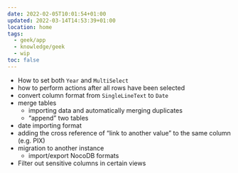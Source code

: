 ```yaml
---
date: 2022-02-05T10:01:54+01:00
updated: 2022-03-14T14:53:39+01:00
location: home
tags:
  - geek/app
  - knowledge/geek
  - wip
toc: false
---
```

- How to set both `Year` and `MultiSelect`
- how to perform actions after all rows have been selected
- convert column format from `SingleLineText` to `Date`
- merge tables
	- importing data and automatically merging duplicates
	- “append” two tables
- date importing format
- adding the cross reference of “link to another value” to the same column (e.g. PIX)
- migration to another instance
	- import/export NocoDB formats
- Filter out sensitive columns in certain views
